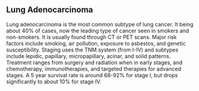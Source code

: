 ## Lung Adenocarcinoma

Lung adenocarcinoma is the most common subtype of lung cancer. It being about 40% of cases, now the leading type of cancer seen in smokers and non-smokers. It is usually found through CT or PET scans. Major risk factors include smoking, air pollution, exposure to asbestos, and genetic susceptibility. Staging uses the TNM system (from I-IV) and subtypes include lepidic, papillary, micropapillary, acinar, and solid patterns. Treatment ranges from surgery and radiation when in early stages, and chemotherapy, immunotherapies, and targeted therapies for advanced stages. A 5 year survival rate is around 68-92% for stage I, but drops significantly to about 10% for stage IV.
